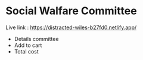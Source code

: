 # Social Walfare Committee
Live link : https://distracted-wiles-b27fd0.netlify.app/
* Details committee
* Add to cart
* Total cost